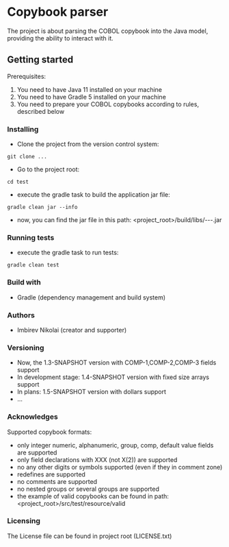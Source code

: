 # Copybook parser

The project is about parsing the COBOL copybook into the Java model, providing the ability to interact with it.

## Getting started

Prerequisites:

1. You need to have Java 11 installed on your machine
2. You need to have Gradle 5 installed on your machine
3. You need to prepare your COBOL copybooks according to rules, described below

### Installing

- Clone the project from the version control system:

`git clone ...`

- Go to the project root:

`cd test`

- execute the gradle task to build the application jar file:

`gradle clean jar --info`

- now, you can find the jar file in this path: <project_root>/build/libs/---.jar

### Running tests

- execute the gradle task to run tests:

`gradle clean test` 

### Build with

- Gradle (dependency management and build system)

### Authors

- Imbirev Nikolai (creator and supporter)

### Versioning

- Now, the 1.3-SNAPSHOT version with COMP-1,COMP-2,COMP-3 fields support
- In development stage: 1.4-SNAPSHOT version with fixed size arrays support
- In plans: 1.5-SNAPSHOT version with dollars support
- ...

### Acknowledges

Supported copybook formats:

- only integer numeric, alphanumeric, group, comp, default value fields are supported
- only field declarations with XXX (not X(2)) are supported
- no any other digits or symbols supported (even if they in comment zone)
- redefines are supported
- no comments are supported
- no nested groups or several groups are supported
- the example of valid copybooks can be found in path: <project_root>/src/test/resource/valid

### Licensing

The License file can be found in project root (LICENSE.txt)
